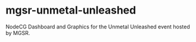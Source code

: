 # mgsr-unmetal-unleashed
NodeCG Dashboard and Graphics for the Unmetal Unleashed event hosted by MGSR.
